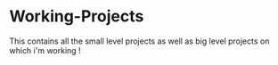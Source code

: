 # Working-Projects
This contains all the small level projects as well as big level projects on which i'm working !
